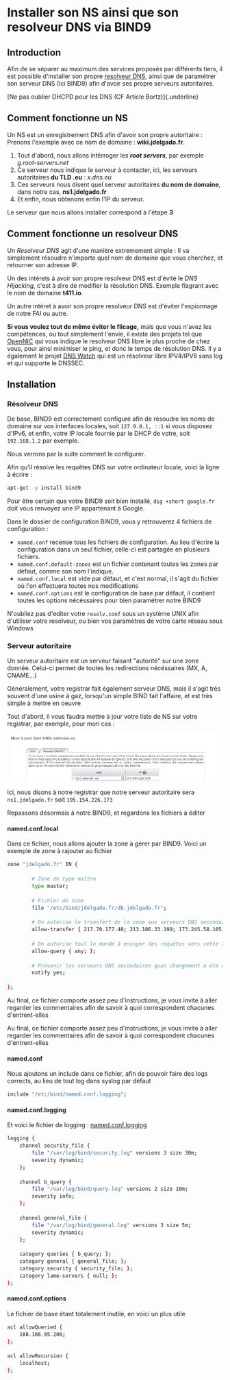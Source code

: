 # Installer son NS ainsi que son resolveur DNS via BIND9

## Introduction

Afin de se séparer au maximum des services proposés par différents
tiers, il est possible d'installer son propre [resolveur
DNS](http://www.bortzmeyer.org/son-propre-resolveur-dns.html), ainsi que
de paramétrer son serveur DNS (Ici BIND9) afin d'avoir ses propre
serveurs autoritaires.

[Ne pas oublier DHCPD pour les DNS (CF Article Bortz)]{.underline}

## Comment fonctionne un NS

Un NS est un enregistrement DNS afin d'avoir son propre autoritaire :
Prenons l'exemple avec ce nom de domaine : **wiki.jdelgado.fr**.

1. Tout d'abord, nous allons intérroger les ***root servers***, par
    exemple *g.root-servers.net*
2. Ce serveur nous indique le serveur à contacter, ici, les serveurs
    autoritaires **du TLD .eu** : *x.dns.eu*
3. Ces serveurs nous disent quel serveur autoritaires **du nom de
    domaine**, dans notre cas, **ns1.jdelgado.fr**
4. Et enfin, nous obtenons enfin l'IP du serveur.

Le serveur que nous allons installer correspond à l'étape **3**

## Comment fonctionne un resolveur DNS

Un *Resolveur DNS* agit d'une manière extremement simple : Il va
simplement résoudre n'importe quel nom de domaine que vous cherchez, et
retourner son adresse IP.

Un des intérets à avoir son propre resolveur DNS est d'évité le *DNS
Hijacking*, c'est à dire de modifier la résolution DNS. Exemple
flagrant avec le nom de domaine **t411.io**.

Un autre intéret à avoir son propre resolveur DNS est d'éviter
l'espionnage de notre FAI ou autre.

**Si vous voulez tout de même éviter le flicage,** mais que vous n'avez
les compétences, ou tout simplement l'envie, il existe des projets tel
que [OpenNIC](https://www.opennicproject.org/) qui vous indique le
resolveur DNS libre le plus proche de chez vous, pour ainsi minimiser le
ping, et donc le temps de résolution DNS. Il y a également le projet
[DNS Watch](https://dns.watch/index) qui est un résolveur libre
IPV4/IPV6 sans log et qui supporte le DNSSEC.

## Installation

### Résolveur DNS

De base, BIND9 est correctement configuré afin de résoudre les noms de
domaine sur vos interfaces locales, soit `127.0.0.1, ::1` si vous disposez
d'IPv6, et enfin, votre IP locale fournie par le DHCP de votre, soit
`192.168.1.2` par exemple.

Nous verrons par la suite comment le configurer.

Afin qu'il résolve les requêtes DNS sur votre ordinateur locale, voici
la ligne à écrire :

```bash
apt-get -y install bind9
```

Pour être certain que votre BIND9 soit bien installé, `dig +short
google.fr` doit vous renvoyez une IP appartenant à Google.

Dans le dossier de configuration BIND9, vous y retrouverez 4 fichiers de
configuration :

* `named.conf` recense tous les fichiers de configuration. Au lieu
    d'écrire la configuration dans un seul fichier, celle-ci est
    partagée en plusieurs fichiers.
* `named.conf.default-zones` est un fichier contenant toutes les
    zones par défaut, comme son nom l'indique.
* `named.conf.local` est vide par défaut, et c'est normal, il
    s'agit du fichier où l'on effectuera toutes nos modifications
* `named.conf.options` est le configuration de base par défaut, il
    contient toutes les options nécéssaires pour bien paramétrer notre
    BIND9

N'oubliez pas d'editer votre `resolv.conf` sous un système UNIX afin
d'utiliser votre resolveur, ou bien vos paramètres de votre carte
réseau sous Windows

### Serveur autoritaire

Un serveur autoritaire est un serveur faisant "autorité" sur une zone
donnée. Celui-ci permet de toutes les redirections nécéssaires (MX, A,
CNAME...)

Généralement, votre registrar fait également serveur DNS, mais il
s'agit très souvent d'une usine à gaz, lorsqu'un simple BIND fait
l'affaire, et est très simple à mettre en oeuvre

Tout d'abord, il vous faudra mettre à jour votre liste de NS sur votre
registrar, par exemple, pour mon cas :

![InternetBS NS List](./_img/internetbs_ns_list.jpg)

Ici, nous disons à notre registrar que notre serveur autoritaire sera
`ns1.jdelgado.fr` soit `195.154.226.173`

Repassons désormais à notre BIND9, et regardons les fichiers à éditer

#### named.conf.local

Dans ce fichier, nous allons ajouter la zone à gérer par BIND9. Voici un
exemple de zone à rajouter au fichier

```bash
zone "jdelgado.fr" IN {

        # Zone de type maître
        type master;

        # Fichier de zone
        file "/etc/bind/jdelgado.fr/db.jdelgado.fr";

        # On autorise le transfert de la zone aux serveurs DNS secondaires (Slaves)
        allow-transfer { 217.70.177.40; 213.186.33.199; 173.245.58.105; 173.245.59.150; 8.8.8.8; 8.8.4.4; };

        # On autorise tout le monde à envoyer des requêtes vers cette zone
        allow-query { any; };

        # Prévenir les serveurs DNS secondaires quun changement a été effectué dans la zone maître
        notify yes;

};
```

Au final, ce fichier comporte assez peu d'instructions, je vous invite
à aller regarder les commentaires afin de savoir à quoi correspondent
chacunes d'entrent-elles

Au final, ce fichier comporte assez peu d'instructions, je vous invite
à aller regarder les commentaires afin de savoir à quoi correspondent
chacunes d'entrent-elles

#### named.conf

Nous ajoutons un include dans ce fichier, afin de pouvoir faire des logs
corrects, au lieu de tout log dans syslog par défaut

```bash
include "/etc/bind/named.conf.logging";
```

#### named.conf.logging

Et voici le fichier de logging :
[named.conf.logging](http://pastebin.com/raw/Xt2KVVL8)

```bash
logging {
    channel security_file {
        file "/var/log/bind/security.log" versions 3 size 30m;
        severity dynamic;
    };

    channel b_query {
        file "/var/log/bind/query.log" versions 2 size 10m;
        severity info;
    };

    channel general_file {
        file "/var/log/bind/general.log" versions 3 size 5m;
        severity dynamic;
    };

    category queries { b_query; };
    category general { general_file; };
    category security { security_file; };
    category lame-servers { null; };
};
```

#### named.conf.options

Le fichier de base étant totalement inutile, en voici un plus utile

```bash
acl allowQueried {
    188.166.95.206;
};

acl allowRecursion {
    localhost;
};
```
